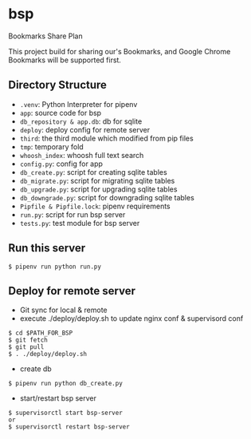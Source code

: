 # bsp
Bookmarks Share Plan

This project build for sharing our's Bookmarks,
and Google Chrome Bookmarks will be supported first.

## Directory Structure

- `.venv`: Python Interpreter for pipenv
- `app`: source code for bsp
- `db_repository & app.db`: db for sqlite
- `deploy`: deploy config for remote server
- `third`: the third module which modified from pip files
- `tmp`: temporary fold
- `whoosh_index`: whoosh full text search
- `config.py`: config for app
- `db_create.py`: script for creating sqlite tables
- `db_migrate.py`: script for migrating sqlite tables
- `db_upgrade.py`: script for upgrading sqlite tables
- `db_downgrade.py`: script for downgrading sqlite tables
- `Pipfile & Pipfile.lock`: pipenv requirements
- `run.py`: script for run bsp server
- `tests.py`: test module for bsp server

## Run this server

```shell
$ pipenv run python run.py
```

## Deploy for remote server

- Git sync for local & remote
- execute ./deploy/deploy.sh to update nginx conf & supervisord conf

```shell
$ cd $PATH_FOR_BSP
$ git fetch
$ git pull
$ . ./deploy/deploy.sh
```

- create db

```shell
$ pipenv run python db_create.py
```

- start/restart bsp server

```shell
$ supervisorctl start bsp-server
or
$ supervisorctl restart bsp-server
```